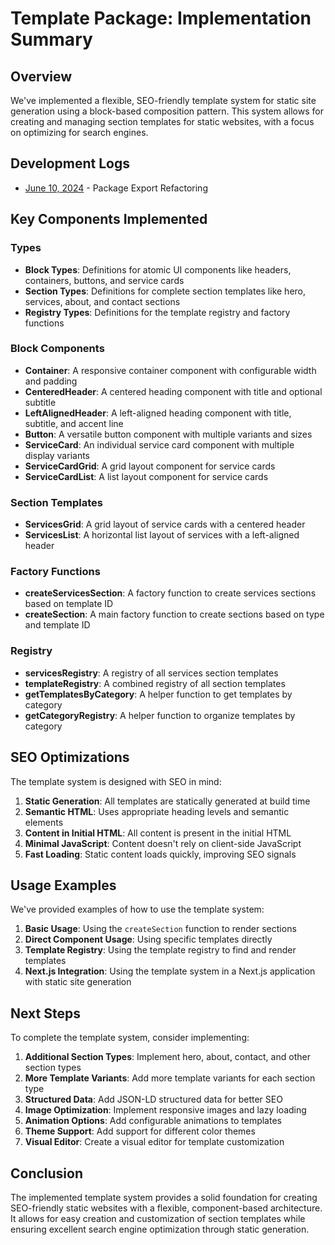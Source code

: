 # Template Package: Implementation Summary

## Overview

We've implemented a flexible, SEO-friendly template system for static site generation using a block-based composition pattern. This system allows for creating and managing section templates for static websites, with a focus on optimizing for search engines.

## Development Logs

- [June 10, 2024](./2024-06-10.md) - Package Export Refactoring

## Key Components Implemented

### Types

- **Block Types**: Definitions for atomic UI components like headers, containers, buttons, and service cards
- **Section Types**: Definitions for complete section templates like hero, services, about, and contact sections
- **Registry Types**: Definitions for the template registry and factory functions

### Block Components

- **Container**: A responsive container component with configurable width and padding
- **CenteredHeader**: A centered heading component with title and optional subtitle
- **LeftAlignedHeader**: A left-aligned heading component with title, subtitle, and accent line
- **Button**: A versatile button component with multiple variants and sizes
- **ServiceCard**: An individual service card component with multiple display variants
- **ServiceCardGrid**: A grid layout component for service cards
- **ServiceCardList**: A list layout component for service cards

### Section Templates

- **ServicesGrid**: A grid layout of service cards with a centered header
- **ServicesList**: A horizontal list layout of services with a left-aligned header

### Factory Functions

- **createServicesSection**: A factory function to create services sections based on template ID
- **createSection**: A main factory function to create sections based on type and template ID

### Registry

- **servicesRegistry**: A registry of all services section templates
- **templateRegistry**: A combined registry of all section templates
- **getTemplatesByCategory**: A helper function to get templates by category
- **getCategoryRegistry**: A helper function to organize templates by category

## SEO Optimizations

The template system is designed with SEO in mind:

1. **Static Generation**: All templates are statically generated at build time
2. **Semantic HTML**: Uses appropriate heading levels and semantic elements
3. **Content in Initial HTML**: All content is present in the initial HTML
4. **Minimal JavaScript**: Content doesn't rely on client-side JavaScript
5. **Fast Loading**: Static content loads quickly, improving SEO signals

## Usage Examples

We've provided examples of how to use the template system:

1. **Basic Usage**: Using the `createSection` function to render sections
2. **Direct Component Usage**: Using specific templates directly
3. **Template Registry**: Using the template registry to find and render templates
4. **Next.js Integration**: Using the template system in a Next.js application with static site generation

## Next Steps

To complete the template system, consider implementing:

1. **Additional Section Types**: Implement hero, about, contact, and other section types
2. **More Template Variants**: Add more template variants for each section type
3. **Structured Data**: Add JSON-LD structured data for better SEO
4. **Image Optimization**: Implement responsive images and lazy loading
5. **Animation Options**: Add configurable animations to templates
6. **Theme Support**: Add support for different color themes
7. **Visual Editor**: Create a visual editor for template customization

## Conclusion

The implemented template system provides a solid foundation for creating SEO-friendly static websites with a flexible, component-based architecture. It allows for easy creation and customization of section templates while ensuring excellent search engine optimization through static generation. 